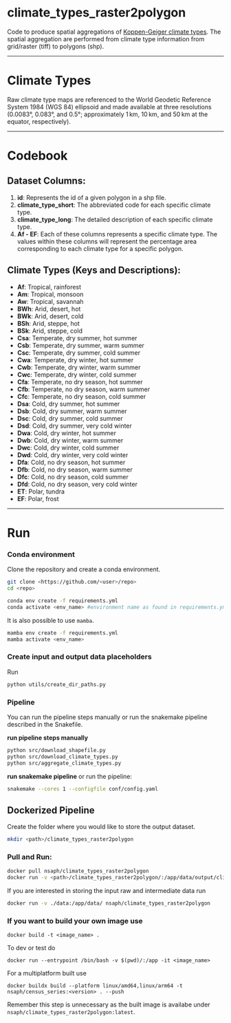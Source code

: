 # climate_types_raster2polygon

Code to produce spatial aggregations of [Koppen-Geiger climate types](https://www.nature.com/articles/sdata2018214). The spatial aggregation are performed from climate type information from grid/raster (tiff) to polygons (shp).

---

# Climate Types

Raw climate type maps are referenced to the World Geodetic Reference System 1984 (WGS 84) ellipsoid and made available at three resolutions (0.0083°, 0.083°, and 0.5°; approximately 1 km, 10 km, and 50 km at the equator, respectively).

---

# Codebook

## Dataset Columns:

1. **id**: Represents the id of a given polygon in a shp file.
2. **climate_type_short**: The abbreviated code for each specific climate type.
3. **climate_type_long**: The detailed description of each specific climate type.
4. **Af - EF**: Each of these columns represents a specific climate type. The values within these columns will represent the percentage area corresponding to each climate type for a specific polygon.

## Climate Types (Keys and Descriptions):

- **Af**: Tropical, rainforest
- **Am**: Tropical, monsoon
- **Aw**: Tropical, savannah
- **BWh**: Arid, desert, hot
- **BWk**: Arid, desert, cold
- **BSh**: Arid, steppe, hot
- **BSk**: Arid, steppe, cold
- **Csa**: Temperate, dry summer, hot summer
- **Csb**: Temperate, dry summer, warm summer
- **Csc**: Temperate, dry summer, cold summer
- **Cwa**: Temperate, dry winter, hot summer
- **Cwb**: Temperate, dry winter, warm summer
- **Cwc**: Temperate, dry winter, cold summer
- **Cfa**: Temperate, no dry season, hot summer
- **Cfb**: Temperate, no dry season, warm summer
- **Cfc**: Temperate, no dry season, cold summer
- **Dsa**: Cold, dry summer, hot summer
- **Dsb**: Cold, dry summer, warm summer
- **Dsc**: Cold, dry summer, cold summer
- **Dsd**: Cold, dry summer, very cold winter
- **Dwa**: Cold, dry winter, hot summer
- **Dwb**: Cold, dry winter, warm summer
- **Dwc**: Cold, dry winter, cold summer
- **Dwd**: Cold, dry winter, very cold winter
- **Dfa**: Cold, no dry season, hot summer
- **Dfb**: Cold, no dry season, warm summer
- **Dfc**: Cold, no dry season, cold summer
- **Dfd**: Cold, no dry season, very cold winter
- **ET**: Polar, tundra
- **EF**: Polar, frost

---

# Run

### Conda environment

Clone the repository and create a conda environment.

```bash
git clone <https://github.com/<user>/repo>
cd <repo>

conda env create -f requirements.yml
conda activate <env_name> #environment name as found in requirements.yml
```

It is also possible to use `mamba`.

```bash
mamba env create -f requirements.yml
mamba activate <env_name>
```

### Create input and output data placeholders 

Run

```bash
python utils/create_dir_paths.py 
```

### Pipeline

You can run the pipeline steps manually or run the snakemake pipeline described in the Snakefile.

**run pipeline steps manually**

```bash
python src/download_shapefile.py
python src/download_climate_types.py
python src/aggregate_climate_types.py
```

**run snakemake pipeline**
or run the pipeline:

```bash
snakemake --cores 1 --configfile conf/config.yaml
```

## Dockerized Pipeline

Create the folder where you would like to store the output dataset.

```bash 
mkdir <path>/climate_types_raster2polygon
```

### Pull and Run:

```bash
docker pull nsaph/climate_types_raster2polygon
docker run -v <path>/climate_types_raster2polygon/:/app/data/output/climate_types_raster2polygon nsaph/climate_types_raster2polygon
```

If you are interested in storing the input raw and intermediate data run

```bash
docker run -v ./data:/app/data/ nsaph/climate_types_raster2polygon
```

### If you want to build your own image use

```
docker build -t <image_name> .
```

To dev or test do 
```
docker run --entrypoint /bin/bash -v $(pwd)/:/app -it <image_name> 
```

For a multiplatform built use
```
docker buildx build --platform linux/amd64,linux/arm64 -t nsaph/census_series:<version> . --push
```
Remember this step is unnecessary as the built image is availabe under `nsaph/climate_types_raster2polygon:latest`.
